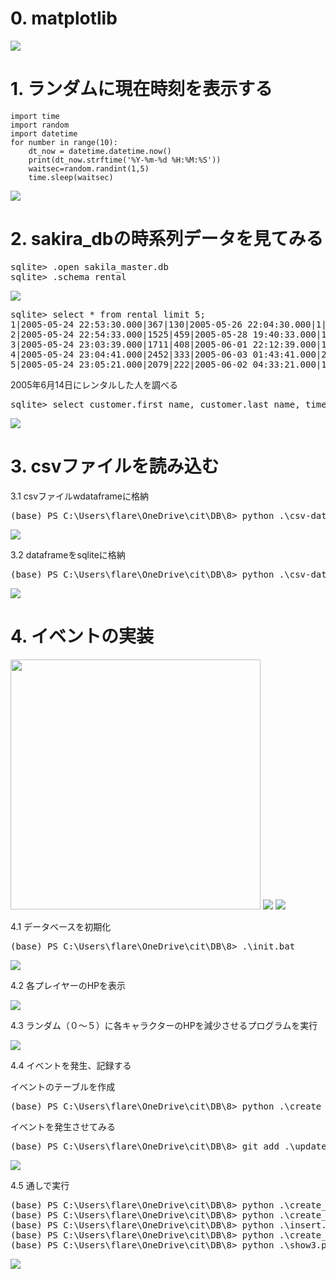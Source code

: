 # 0. matplotlib

<img src="matplotlib.png">

# 1. ランダムに現在時刻を表示する

```
import time
import random
import datetime
for number in range(10):
	dt_now = datetime.datetime.now()
	print(dt_now.strftime('%Y-%m-%d %H:%M:%S'))
	waitsec=random.randint(1,5)
	time.sleep(waitsec)
```

<img src="1.png">

# 2. sakira_dbの時系列データを見てみる

<pre>
sqlite> .open sakila_master.db
sqlite> .schema rental
</pre>

<img src="sakila_timestamp.png">

<pre>
sqlite> select * from rental limit 5;
1|2005-05-24 22:53:30.000|367|130|2005-05-26 22:04:30.000|1|2020-12-23 07:15:20
2|2005-05-24 22:54:33.000|1525|459|2005-05-28 19:40:33.000|1|2020-12-23 07:15:20
3|2005-05-24 23:03:39.000|1711|408|2005-06-01 22:12:39.000|1|2020-12-23 07:15:20
4|2005-05-24 23:04:41.000|2452|333|2005-06-03 01:43:41.000|2|2020-12-23 07:15:20
5|2005-05-24 23:05:21.000|2079|222|2005-06-02 04:33:21.000|1|2020-12-23 07:15:20
</pre>

2005年6月14日にレンタルした人を調べる

<pre>
sqlite> select customer.first_name, customer.last_name, time(rental.rental_date) rental_time from customer inner join rental on customer.customer_id = rental.customer_id where date(rental.rental_date) = '2005-06-14';
</pre>

<img src="rental.png">

# 3. csvファイルを読み込む

3.1 csvファイルwdataframeに格納
<pre>
(base) PS C:\Users\flare\OneDrive\cit\DB\8> python .\csv-dataframe.py .\imdb_top_1000.csv
</pre>

<img src="csv-dataframe.png">

3.2 dataframeをsqliteに格納
<pre>
(base) PS C:\Users\flare\OneDrive\cit\DB\8> python .\csv-dataframe-3.py .\imdb_top_1000.csv
</pre>

<img src="csv-dataframe-3.png">

# 4. イベントの実装

<img src="IMG_1201.jpg" width=400>

<img src="players.png">
<img src="characters.png">

4.1 データベースを初期化
<pre>
(base) PS C:\Users\flare\OneDrive\cit\DB\8> .\init.bat
</pre>
<img src="init.png">

4.2 各プレイヤーのHPを表示

<img src="hp.png">

4.3 ランダム（０～５）に各キャラクターのHPを減少させるプログラムを実行

<img src="random-hp-decrease.png">

4.4 イベントを発生、記録する

イベントのテーブルを作成
<pre>
(base) PS C:\Users\flare\OneDrive\cit\DB\8> python .\create_events_table.py
</pre>

イベントを発生させてみる

<pre>
(base) PS C:\Users\flare\OneDrive\cit\DB\8> git add .\update-random-hp-4.py
</pre>

<img src="update-random-hp-3.png">

4.5 通しで実行

<pre>
(base) PS C:\Users\flare\OneDrive\cit\DB\8> python .\create_players_table.py
(base) PS C:\Users\flare\OneDrive\cit\DB\8> python .\create_characters_table.py
(base) PS C:\Users\flare\OneDrive\cit\DB\8> python .\insert.py
(base) PS C:\Users\flare\OneDrive\cit\DB\8> python .\create_events_table.py
(base) PS C:\Users\flare\OneDrive\cit\DB\8> python .\show3.py
</pre>

<img src="8-through.png">
